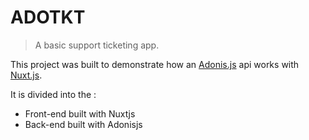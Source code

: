 # ADOTKT

> A basic support ticketing app.

This project was built to demonstrate how an [Adonis.js](https://adonisjs.com/) api works with [Nuxt.js](https://nuxtjs.org).

It is divided into the :

- Front-end built with Nuxtjs
- Back-end built with Adonisjs
